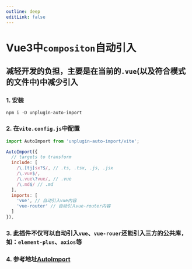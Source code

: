```yaml
---
outline: deep
editLink: false
---
```


# Vue3中`compositon`自动引入

## 减轻开发的负担，主要是在当前的`.vue`(以及符合模式的文件中)中减少引入

### 1. 安装

```
npm i -D unplugin-auto-import
```

### 2. 在`vite.config.js`中配置

```javascript
import AutoImport from 'unplugin-auto-import/vite';

AutoImport({
  // targets to transform
  include: [
    /\.[tj]sx?$/, // .ts, .tsx, .js, .jsx
    /\.vue$/,
    /\.vue\?vue/, // .vue
    /\.md$/ // .md
  ],
  imports: [
    'vue', // 自动引入vue内容
    'vue-router' // 自动引入vue-router内容
  ]
}),
```

### 3. 此插件不仅可以自动引入`vue`、`vue-rouer`还能引入三方的公共库， 如：`element-plus`、`axios`等

### 4. 参考地址[AutoImport](https://www.npmjs.com/package/unplugin-auto-import)
